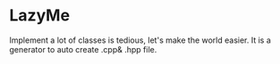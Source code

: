 # LazyMe
Implement a lot of classes is tedious, let's make the world easier. It is a generator to auto create .cpp&amp; .hpp file.
